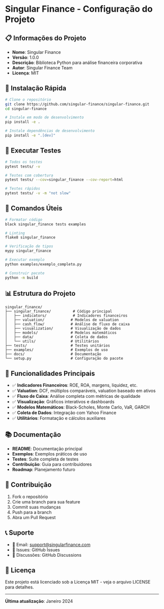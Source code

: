 # Singular Finance - Configuração do Projeto

## 📋 Informações do Projeto
- **Nome**: Singular Finance
- **Versão**: 1.0.0
- **Descrição**: Biblioteca Python para análise financeira corporativa
- **Autor**: Singular Finance Team
- **Licença**: MIT

## 🚀 Instalação Rápida

```bash
# Clone o repositório
git clone https://github.com/singular-finance/singular-finance.git
cd singular-finance

# Instale em modo de desenvolvimento
pip install -e .

# Instale dependências de desenvolvimento
pip install -e ".[dev]"
```

## 🧪 Executar Testes

```bash
# Todos os testes
pytest tests/ -v

# Testes com cobertura
pytest tests/ --cov=singular_finance --cov-report=html

# Testes rápidos
pytest tests/ -v -m "not slow"
```

## 🔧 Comandos Úteis

```bash
# Formatar código
black singular_finance tests examples

# Linting
flake8 singular_finance

# Verificação de tipos
mypy singular_finance

# Executar exemplo
python examples/exemplo_completo.py

# Construir pacote
python -m build
```

## 📊 Estrutura do Projeto

```
singular_finance/
├── singular_finance/          # Código principal
│   ├── indicators/            # Indicadores financeiros
│   ├── valuation/            # Modelos de valuation
│   ├── cash_flow/            # Análise de fluxo de caixa
│   ├── visualization/        # Visualização de dados
│   ├── models/               # Modelos matemáticos
│   ├── data/                 # Coleta de dados
│   └── utils/                # Utilitários
├── tests/                    # Testes unitários
├── examples/                 # Exemplos de uso
├── docs/                     # Documentação
└── setup.py                  # Configuração do pacote
```

## 🎯 Funcionalidades Principais

- ✅ **Indicadores Financeiros**: ROE, ROA, margens, liquidez, etc.
- ✅ **Valuation**: DCF, múltiplos comparáveis, valuation baseado em ativos
- ✅ **Fluxo de Caixa**: Análise completa com métricas de qualidade
- ✅ **Visualização**: Gráficos interativos e dashboards
- ✅ **Modelos Matemáticos**: Black-Scholes, Monte Carlo, VaR, GARCH
- ✅ **Coleta de Dados**: Integração com Yahoo Finance
- ✅ **Utilitários**: Formatação e cálculos auxiliares

## 📚 Documentação

- **README**: Documentação principal
- **Exemplos**: Exemplos práticos de uso
- **Testes**: Suite completa de testes
- **Contribuição**: Guia para contribuidores
- **Roadmap**: Planejamento futuro

## 🤝 Contribuição

1. Fork o repositório
2. Crie uma branch para sua feature
3. Commit suas mudanças
4. Push para a branch
5. Abra um Pull Request

## 📞 Suporte

- 📧 Email: support@singularfinance.com
- 🐛 Issues: GitHub Issues
- 💬 Discussões: GitHub Discussions

## 📄 Licença

Este projeto está licenciado sob a Licença MIT - veja o arquivo LICENSE para detalhes.

---

**Última atualização**: Janeiro 2024

